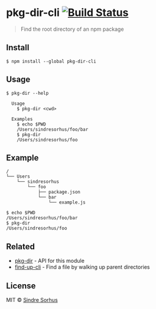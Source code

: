 # pkg-dir-cli [![Build Status](https://travis-ci.org/sindresorhus/pkg-dir-cli.svg?branch=master)](https://travis-ci.org/sindresorhus/pkg-dir-cli)

> Find the root directory of an npm package


## Install

```
$ npm install --global pkg-dir-cli
```


## Usage

```
$ pkg-dir --help

  Usage
    $ pkg-dir <cwd>

  Examples
    $ echo $PWD
    /Users/sindresorhus/foo/bar
    $ pkg-dir
    /Users/sindresorhus/foo
```


## Example

```
/
└── Users
    └── sindresorhus
        └── foo
            ├── package.json
            └── bar
                └── example.js
```

```
$ echo $PWD
/Users/sindresorhus/foo/bar
$ pkg-dir
/Users/sindresorhus/foo
```


## Related

- [pkg-dir](https://github.com/sindresorhus/pkg-dir) - API for this module
- [find-up-cli](https://github.com/sindresorhus/find-up-cli) - Find a file by walking up parent directories


## License

MIT © [Sindre Sorhus](https://sindresorhus.com)
